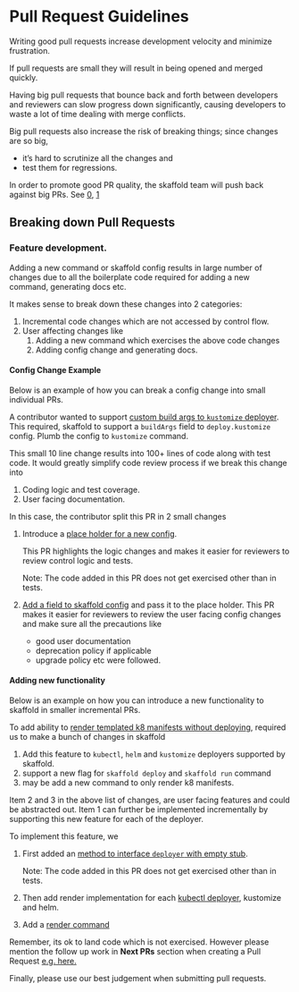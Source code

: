 # Pull Request Guidelines

Writing good pull requests increase development velocity and minimize frustration.
 
If pull requests are small they will result in being opened and merged quickly.

Having big pull requests that bounce back and forth between developers
and reviewers can slow progress down significantly, causing developers to waste a 
lot of time dealing with merge conflicts.

Big pull requests also increase the risk of breaking things; since changes are so big, 
 - it’s hard to scrutinize all the changes and 
 - test them for regressions.

In order to promote good PR quality, the skaffold team will push back
against big PRs. See [0](https://github.com/GoogleContainerTools/skaffold/pull/2750#pullrequestreview-283621241), [1](https://github.com/GoogleContainerTools/skaffold/pull/2917#pullrequestreview-291415741)

## Breaking down Pull Requests

### Feature development.
Adding a new command or skaffold config results in large number of changes due to
all the boilerplate code required for adding a new command, generating docs etc.

It makes sense to break down these changes into 2 categories:
1. Incremental code changes which are not accessed by control flow.
2. User affecting changes like
   1. Adding a new command which exercises the above code changes
   1. Adding config change and generating docs.

#### Config Change Example   
Below is an example of how you can break a config change into small individual PRs.

A contributor wanted to support [custom build args to `kustomize` deployer](https://github.com/GoogleContainerTools/skaffold/issues/2488).
This required, skaffold to support a `buildArgs` field to `deploy.kustomize` config. Plumb the config to `kustomize` command.

This small 10 line change results into 100+ lines of code along with test code.
It would greatly simplify code review process if we break this change into 
1. Coding logic and test coverage.
2. User facing documentation.

In this case, the contributor split this PR in 2 small changes
1. Introduce a [place holder for a new config](https://github.com/GoogleContainerTools/skaffold/pull/2870).
   
   This PR highlights the logic changes and makes it easier for reviewers to review control logic and tests.
   
   Note: The code added in this PR does not get exercised other than in tests.
2. [Add a field to skaffold config](https://github.com/GoogleContainerTools/skaffold/pull/2871) and pass it to the place holder.
   This PR makes it easier for reviewers to review the user facing config changes and make sure all the precautions like
   - good user documentation
   - deprecation policy if applicable
   - upgrade policy etc were followed. 

#### Adding new functionality
Below is an example on how you can introduce a new functionality to skaffold in smaller incremental PRs.

To add ability to [render templated k8 manifests without deploying](https://github.com/GoogleContainerTools/skaffold/issues/1187), required us to make a bunch of changes in skaffold
1. Add this feature to `kubectl`, `helm` and `kustomize` deployers supported by skaffold.
2. support a new flag for `skaffold deploy` and `skaffold run` command
3. may be add a new command to only render k8 manifests.

Item 2 and 3 in the above list of changes, are user facing features and could be abstracted out.
Item 1 can further be implemented incrementally by supporting this new feature for each of the deployer.

To implement this feature, we 
1. First added an [method to interface `deployer` with empty stub](https://github.com/GoogleContainerTools/skaffold/pull/2834).
   
   Note: The code added in this PR does not get exercised other than in tests.
2. Then add render implementation for each [kubectl deployer](https://github.com/GoogleContainerTools/skaffold/pull/2943), kustomize and helm.
3. Add a [render command](https://github.com/GoogleContainerTools/skaffold/pull/2942)

Remember, its ok to land code which is not exercised. However please mention the follow up work
in **Next PRs** section when creating a Pull Request [e.g. here.](https://github.com/GoogleContainerTools/skaffold/pull/2811)


Finally, please use our best judgement when submitting pull requests.
